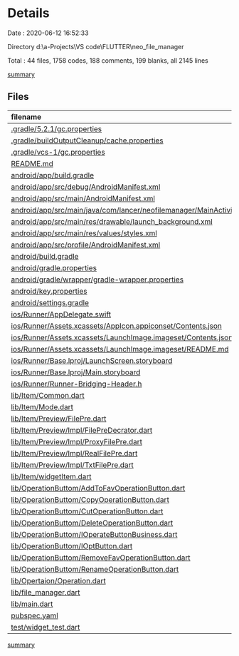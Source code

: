 # Details

Date : 2020-06-12 16:52:33

Directory d:\a-Projects\VS code\FLUTTER\neo_file_manager

Total : 44 files,  1758 codes, 188 comments, 199 blanks, all 2145 lines

[summary](results.md)

## Files
| filename | language | code | comment | blank | total |
| :--- | :--- | ---: | ---: | ---: | ---: |
| [.gradle/5.2.1/gc.properties](/.gradle/5.2.1/gc.properties) | Properties | 0 | 0 | 1 | 1 |
| [.gradle/buildOutputCleanup/cache.properties](/.gradle/buildOutputCleanup/cache.properties) | Properties | 1 | 1 | 1 | 3 |
| [.gradle/vcs-1/gc.properties](/.gradle/vcs-1/gc.properties) | Properties | 0 | 0 | 1 | 1 |
| [README.md](/README.md) | Markdown | 12 | 0 | 9 | 21 |
| [android/app/build.gradle](/android/app/build.gradle) | Groovy | 55 | 8 | 14 | 77 |
| [android/app/src/debug/AndroidManifest.xml](/android/app/src/debug/AndroidManifest.xml) | XML | 4 | 3 | 1 | 8 |
| [android/app/src/main/AndroidManifest.xml](/android/app/src/main/AndroidManifest.xml) | XML | 45 | 16 | 4 | 65 |
| [android/app/src/main/java/com/lancer/neofilemanager/MainActivity.java](/android/app/src/main/java/com/lancer/neofilemanager/MainActivity.java) | Java | 4 | 0 | 3 | 7 |
| [android/app/src/main/res/drawable/launch_background.xml](/android/app/src/main/res/drawable/launch_background.xml) | XML | 4 | 7 | 2 | 13 |
| [android/app/src/main/res/values/styles.xml](/android/app/src/main/res/values/styles.xml) | XML | 9 | 9 | 1 | 19 |
| [android/app/src/profile/AndroidManifest.xml](/android/app/src/profile/AndroidManifest.xml) | XML | 4 | 3 | 1 | 8 |
| [android/build.gradle](/android/build.gradle) | Groovy | 35 | 0 | 4 | 39 |
| [android/gradle.properties](/android/gradle.properties) | Properties | 4 | 0 | 1 | 5 |
| [android/gradle/wrapper/gradle-wrapper.properties](/android/gradle/wrapper/gradle-wrapper.properties) | Properties | 5 | 1 | 1 | 7 |
| [android/key.properties](/android/key.properties) | Properties | 4 | 0 | 1 | 5 |
| [android/settings.gradle](/android/settings.gradle) | Groovy | 12 | 0 | 4 | 16 |
| [ios/Runner/AppDelegate.swift](/ios/Runner/AppDelegate.swift) | Swift | 12 | 0 | 2 | 14 |
| [ios/Runner/Assets.xcassets/AppIcon.appiconset/Contents.json](/ios/Runner/Assets.xcassets/AppIcon.appiconset/Contents.json) | JSON | 122 | 0 | 1 | 123 |
| [ios/Runner/Assets.xcassets/LaunchImage.imageset/Contents.json](/ios/Runner/Assets.xcassets/LaunchImage.imageset/Contents.json) | JSON | 23 | 0 | 1 | 24 |
| [ios/Runner/Assets.xcassets/LaunchImage.imageset/README.md](/ios/Runner/Assets.xcassets/LaunchImage.imageset/README.md) | Markdown | 3 | 0 | 2 | 5 |
| [ios/Runner/Base.lproj/LaunchScreen.storyboard](/ios/Runner/Base.lproj/LaunchScreen.storyboard) | XML | 36 | 1 | 1 | 38 |
| [ios/Runner/Base.lproj/Main.storyboard](/ios/Runner/Base.lproj/Main.storyboard) | XML | 25 | 1 | 1 | 27 |
| [ios/Runner/Runner-Bridging-Header.h](/ios/Runner/Runner-Bridging-Header.h) | C++ | 1 | 0 | 1 | 2 |
| [lib/Item/Common.dart](/lib/Item/Common.dart) | Dart | 75 | 7 | 5 | 87 |
| [lib/Item/Mode.dart](/lib/Item/Mode.dart) | Dart | 8 | 0 | 2 | 10 |
| [lib/Item/Preview/FilePre.dart](/lib/Item/Preview/FilePre.dart) | Dart | 7 | 0 | 1 | 8 |
| [lib/Item/Preview/Impl/FilePreDecrator.dart](/lib/Item/Preview/Impl/FilePreDecrator.dart) | Dart | 6 | 0 | 1 | 7 |
| [lib/Item/Preview/Impl/ProxyFilePre.dart](/lib/Item/Preview/Impl/ProxyFilePre.dart) | Dart | 42 | 2 | 5 | 49 |
| [lib/Item/Preview/Impl/RealFilePre.dart](/lib/Item/Preview/Impl/RealFilePre.dart) | Dart | 29 | 1 | 5 | 35 |
| [lib/Item/Preview/Impl/TxtFilePre.dart](/lib/Item/Preview/Impl/TxtFilePre.dart) | Dart | 12 | 1 | 3 | 16 |
| [lib/Item/widgetItem.dart](/lib/Item/widgetItem.dart) | Dart | 57 | 0 | 7 | 64 |
| [lib/OperationButtom/AddToFavOperationButton.dart](/lib/OperationButtom/AddToFavOperationButton.dart) | Dart | 17 | 0 | 7 | 24 |
| [lib/OperationButtom/CopyOperationButton.dart](/lib/OperationButtom/CopyOperationButton.dart) | Dart | 27 | 1 | 6 | 34 |
| [lib/OperationButtom/CutOperationButton.dart](/lib/OperationButtom/CutOperationButton.dart) | Dart | 23 | 1 | 7 | 31 |
| [lib/OperationButtom/DeleteOperationButton.dart](/lib/OperationButtom/DeleteOperationButton.dart) | Dart | 34 | 1 | 9 | 44 |
| [lib/OperationButtom/IOperateButtonBusiness.dart](/lib/OperationButtom/IOperateButtonBusiness.dart) | Dart | 9 | 0 | 4 | 13 |
| [lib/OperationButtom/IOptButton.dart](/lib/OperationButtom/IOptButton.dart) | Dart | 40 | 1 | 5 | 46 |
| [lib/OperationButtom/RemoveFavOperationButton.dart](/lib/OperationButtom/RemoveFavOperationButton.dart) | Dart | 17 | 0 | 4 | 21 |
| [lib/OperationButtom/RenameOperationButton.dart](/lib/OperationButtom/RenameOperationButton.dart) | Dart | 31 | 1 | 7 | 39 |
| [lib/Opertaion/Operation.dart](/lib/Opertaion/Operation.dart) | Dart | 302 | 36 | 16 | 354 |
| [lib/file_manager.dart](/lib/file_manager.dart) | Dart | 506 | 22 | 18 | 546 |
| [lib/main.dart](/lib/main.dart) | Dart | 60 | 9 | 9 | 78 |
| [pubspec.yaml](/pubspec.yaml) | YAML | 22 | 45 | 13 | 80 |
| [test/widget_test.dart](/test/widget_test.dart) | Dart | 14 | 10 | 7 | 31 |

[summary](results.md)